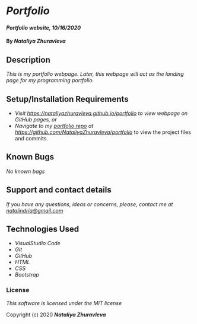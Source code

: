 # _Portfolio_

#### _Portfolio website, 10/16/2020_

#### By _**Nataliya Zhuravleva**_

## Description

_This is my portfolio webpage. Later, this webpage will act as the landing page for my programming portfolio._

## Setup/Installation Requirements

* _Visit https://nataliyazhuravleva.github.io/portfolio to view webpage on GitHub pages, or_
* _Navigate to my [portfolio repo](https://github.com/NataliyaZhuravleva/portfolio) at https://github.com/NataliyaZhuravleva/portfolio_ to view the project files and commits.


## Known Bugs

_No known bags_

## Support and contact details

_If you have any questions, ideas or concerns, please, contact me at [natalindria@gmail.com](mailto:natalindria@gmail.com)_

## Technologies Used

* _VisualStudio Code_
* _Git_
* _GitHub_
* _HTML_
* _CSS_
* _Bootstrap_

### License

*This software is licensed under the MIT license*

Copyright (c) 2020 **_Nataliya Zhuravleva_**